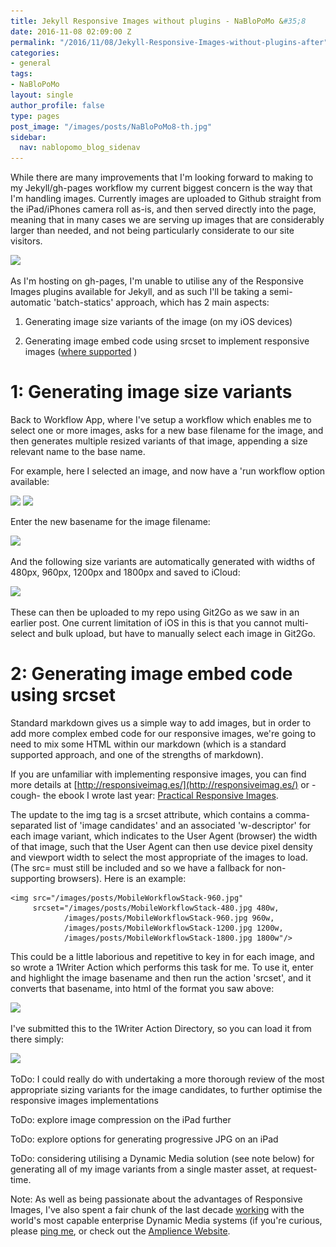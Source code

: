 ```yaml
---
title: Jekyll Responsive Images without plugins - NaBloPoMo &#35;8
date: 2016-11-08 02:09:00 Z
permalink: "/2016/11/08/Jekyll-Responsive-Images-without-plugins-after"
categories:
- general
tags:
- NaBloPoMo
layout: single
author_profile: false
type: pages
post_image: "/images/posts/NaBloPoMo8-th.jpg"
sidebar:
  nav: nablopomo_blog_sidenav
---
```


While there are many improvements that I'm looking forward to making to my Jekyll/gh-pages workflow my current biggest concern is the way that I'm handling images. Currently images are uploaded to Github straight from the iPad/iPhones camera roll as-is, and then served directly into the page, meaning that in many cases we are serving up images that are considerably larger than needed, and not being particularly considerate to our site visitors.

<img src="/images/posts/NaBloPoMo8-webpagetest1-960.jpg" srcset="/images/posts/NaBloPoMo8-webpagetest1-480.jpg 480w, /images/posts/NaBloPoMo8-webpagetest1-960.jpg 960w, /images/posts/NaBloPoMo8-webpagetest1-1200.jpg 1200w, /images/posts/NaBloPoMo8-webpagetest1-1800.jpg 1800w"/>

As I'm hosting on gh-pages, I'm unable to utilise any of the Responsive Images plugins available for Jekyll, and as such I'll be taking a semi-automatic 'batch-statics' approach, which has 2 main aspects:

1) Generating image size variants of the image (on my iOS devices)

2) Generating image embed code using srcset to implement responsive images ([where supported](http://caniuse.com/srcset/embed) )

# 1: Generating image size variants
Back to  Workflow App, where I've setup a workflow which enables me to select one or more images, asks for a new base filename for the image, and then generates multiple resized variants of that image, appending a size relevant name to the base name.

For example, here I selected an image, and now have a 'run workflow option available:

<img src="/images/posts/NaBloPoMo8-select-image-960.jpg" srcset="/images/posts/NaBloPoMo8-select-image-480.jpg 480w, /images/posts/NaBloPoMo8-select-image-960.jpg 960w, /images/posts/NaBloPoMo8-select-image-1200.jpg 1200w, /images/posts/NaBloPoMo8-select-image-1800.jpg 1800w"/>

<img src="/images/posts/NaBloPoMo8-run-workflow-960.jpg" srcset="/images/posts/NaBloPoMo8-run-workflow-480.jpg 480w, /images/posts/NaBloPoMo8-run-workflow-960.jpg 960w, /images/posts/NaBloPoMo8-run-workflow-1200.jpg 1200w, /images/posts/NaBloPoMo8-run-workflow-1800.jpg 1800w"/>

Enter the new basename for the image filename:

<img src="/images/posts/NaBloPoMo8-basename-960.jpg" srcset="/images/posts/NaBloPoMo8-basename-480.jpg 480w, /images/posts/NaBloPoMo8-basename-960.jpg 960w, /images/posts/NaBloPoMo8-basename-1200.jpg 1200w, /images/posts/NaBloPoMo8-basename-1800.jpg 1800w"/>

And the following size variants are automatically generated with widths of 480px, 960px, 1200px and 1800px and saved to iCloud:

<img src="/images/posts/NaBloPoMo8-icloud-960.jpg" srcset="/images/posts/NaBloPoMo8-icloud-480.jpg 480w, /images/posts/NaBloPoMo8-icloud-960.jpg 960w, /images/posts/NaBloPoMo8-icloud-1200.jpg 1200w, /images/posts/NaBloPoMo8-icloud-1800.jpg 1800w"/>

These can then be uploaded to my repo using Git2Go as we saw in an earlier post.
One current limitation of iOS in this is that you cannot multi-select and bulk upload, but have to manually select each image in Git2Go.


# 2: Generating image embed code using srcset
Standard markdown gives us a simple way to add images, but in order to add more complex embed code for our responsive images, we're going to need to mix some HTML within our markdown (which is a standard supported approach, and one of the strengths of markdown).

If you are unfamiliar with implementing responsive images, you can find more details at [http://responsiveimag.es/](http://responsiveimag.es/) or -cough-  the ebook I wrote last year: [Practical Responsive Images](https://payhip.com/b/yPep).

The update to the img tag is a srcset attribute, which contains a comma-separated list of 'image candidates' and an associated 'w-descriptor' for each image variant, which indicates to the User Agent (browser) the width of that image, such that the User Agent can then use device pixel density and viewport width to select the most appropriate of the images to load. (The src= must still be included and so we have a fallback for non-supporting browsers). Here is an example:

```
<img src="/images/posts/MobileWorkflowStack-960.jpg"
	 srcset="/images/posts/MobileWorkflowStack-480.jpg 480w,
			/images/posts/MobileWorkflowStack-960.jpg 960w,
			/images/posts/MobileWorkflowStack-1200.jpg 1200w,
			/images/posts/MobileWorkflowStack-1800.jpg 1800w"/>
```

This could be a little laborious and repetitive to key in for each image, and so wrote a 1Writer Action which performs this task for me. To use it, enter and highlight the image basename and then run the action 'srcset', and it converts that basename, into html of the format you saw above:

<img src="/images/posts/NaBloPoMo8-srcset-action-960.jpg" srcset="/images/posts/NaBloPoMo8-srcset-action-480.jpg 480w, /images/posts/NaBloPoMo8-srcset-action-960.jpg 960w, /images/posts/NaBloPoMo8-srcset-action-1200.jpg 1200w, /images/posts/NaBloPoMo8-srcset-action-1800.jpg 1800w"/>

I've submitted this to the 1Writer Action Directory, so you can load it from there simply:

<img src="/images/posts/NaBloPoMo8-srcset-action-directory-960.jpg" srcset="/images/posts/NaBloPoMo8-srcset-action-directory-480.jpg 480w, /images/posts/NaBloPoMo8-srcset-action-directory-960.jpg 960w, /images/posts/NaBloPoMo8-srcset-action-directory-1200.jpg 1200w, /images/posts/NaBloPoMo8-srcset-action-directory-1800.jpg 1800w"/>



ToDo: I could really do with undertaking a more thorough review of the most appropriate sizing variants for the image candidates, to further optimise the responsive images implementations

ToDo: explore image compression on the iPad further

ToDo: explore options for generating progressive JPG on an iPad

ToDo: considering utilising a Dynamic Media solution (see note below) for generating all of my image variants from a single master asset, at request-time.


Note:
As well as being passionate about the advantages of Responsive Images, I've also spent a fair chunk of the last decade [working](../../work) with the world's most capable enterprise Dynamic Media systems (if you're curious, please [ping me](https://twitter.com/bseymour), or check out the [Amplience Website](http://amplience.com/products/dynamic-media/).
